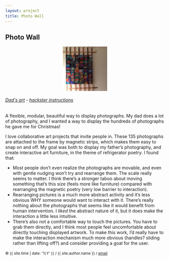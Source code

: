 ```yaml
---
layout: project
title: Photo Wall
---
```


<style>
img { max-width: 500px; }
</style>

## Photo Wall

<style>
img { display: inline; }
img#photo-wall { width: 10em; }
img.proj { display: block; margin: auto; }
</style>

<img id="photo-wall" class="proj" src="/src/img/photo-wall.jpg">


###### [Dad's art][art] - [hackster instructions][hackster-instructions]

A flexible, modular, beautiful way to display photographs. My dad does a lot of photography, and I wanted a way to display the hundreds of photographs he gave me for Christmas!

I love collaborative art projects that invite people in. These 135 photographs are attached to the frame by magnetic strips, which makes them easy to snap on and off. My goal was both to display my father’s photography, and create interactive art furniture, in the theme of refrigerator poetry. I found that:

- Most people don’t even realize the photographs are movable, and even with gentle nudging won’t try and rearrange them.  The scale really seems to matter. I think there’s a stronger taboo about moving something that’s this size (feels more like furniture) compared with rearranging the magnetic poetry (very low barrier to interaction).
- Rearranging pictures is a much more abstract activity and it’s less obvious WHY someone would want to interact with it. There’s really nothing about the photographs that seems like it would benefit from human intervention. I *liked* the abstract nature of it, but it does make the interaction a little less intuitive.
- There’s also not a comfortable way to touch the pictures. You have to grab them directly, and I think most people feel uncomfortable about directly touching displayed artwork. To make this work, I’d really have to make the interaction mechanism much more obvious (handles? sliding rather than lifting off?) and consider providing a goal for the user.


<small> &copy; {{ site.time | date: '%Y' }} / {{ site.author.name }} /
[email][mail]</small>

[mail]:mailto:molecule@berkeley.edu
[art]:http://www.richardanicholas.com/
[hackster-instructions]:https://www.hackster.io/mollycule/photo-wall-bc084e



